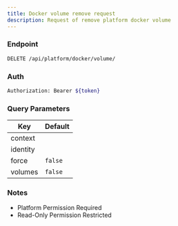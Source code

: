 ```yaml
---
title: Docker volume remove request
description: Request of remove platform docker volume
---
```


### Endpoint

```bash
DELETE /api/platform/docker/volume/
```

### Auth

```bash
Authorization: Bearer ${token}
```

### Query Parameters

| Key | Default |
|-----|---------|
| context |  |
| identity |  |
| force | `false` |
| volumes | `false` |

### Notes

- Platform Permission Required
- Read-Only Permission Restricted

